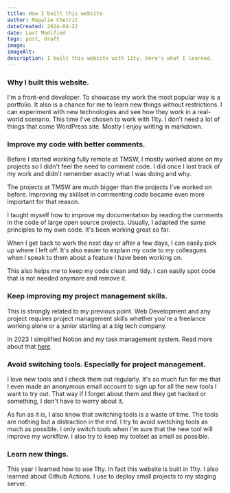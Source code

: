 ```yaml
---
title: How I built this website.
author: Magalie Chetrit
dateCreated: 2024-04-22
date: Last Modified
tags: post, draft
image:
imageAlt:
description: I built this website with 11ty. Here's what I learned.
---
```

### Why I built this website.
I'm a front-end developer. To showcase my work the most popular way is a portfolio. It also is a chance for me to learn new things without restrictions. I can experiment with new technologies and see how they work in a real-world scenario.
This time I've chosen to work with 11ty. I don't need a lot of things that come WordPress site. Mostly I enjoy writing in markdown.

### Improve my code with better comments.
Before I started working fully remote at TMSW, I mostly worked alone on my projects so I didn't feel the need to comment code. I did once I lost track of my work and didn't remember exactly what I was doing and why.

The projects at TMSW are much bigger than the projects I've worked on before. Improving my skillset in commenting code became even more important for that reason.

I taught myself how to improve my documentation by reading the comments in the code of large open source projects. Usually, I adapted the same principles to my own code. It's been working great so far.

When I get back to work the next day or after a few days, I can easily pick up where I left off. It's also easier to explain my code to my colleagues when I speak to them about a feature I have been working on.

This also helps me to keep my code clean and tidy. I can easily spot code that is not needed anymore and remove it.

### Keep improving my project management skills.
This is strongly related to my previous point. Web Development and any project requires project management skills whether you're a freelance working alone or a junior starting at a big tech company.

In 2023 I simplified Notion and my task management system. Read more about that [here](/blog/2023-06-22-a-few-thoughts-on-projectmanagement/).

### Avoid switching tools. Especially for project management.
I love new tools and I check them out regularly. It's so much fun for me that I even made an anonymous email account to sign up for all the new tools I want to try out. That way if I forget about them and they get hacked or something, I don't have to worry about it.

As fun as it is, I also know that switching tools is a waste of time. The tools are nothing but a distraction in the end. I try to avoid switching tools as much as possible. I only switch tools when I'm sure that the new tool will improve my workflow. I also try to keep my toolset as small as possible.

### Learn new things.
This year I learned how to use 11ty. In fact this website is built in 11ty. I also learned about Github Actions. I use to deploy small projects to my staging server.

